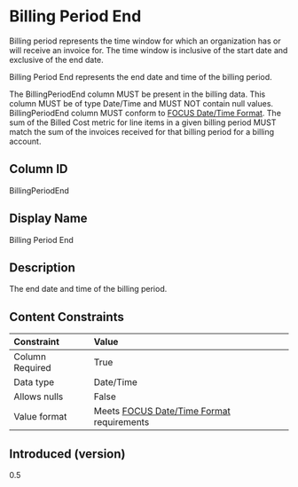 # Billing Period End

Billing period represents the time window for which an organization has or will receive an invoice for. The time window is inclusive of the start date and exclusive of the end date.

Billing Period End represents the end date and time of the billing period.

The BillingPeriodEnd column MUST be present in the billing data. This column MUST be of type Date/Time and MUST NOT contain null values. BillingPeriodEnd column MUST conform to [FOCUS Date/Time Format](../attributes/datetime_format.md). The sum of the Billed Cost metric for line items in a given billing period MUST match the sum of the invoices received for that billing period for a billing account.

## Column ID

BillingPeriodEnd

## Display Name

Billing Period End

## Description

The end date and time of the billing period.

## Content Constraints

| Constraint      | Value                                                         |
|:----------------|:--------------------------------------------------------------|
| Column Required | True                                                          |
| Data type       | Date/Time                                                     |
| Allows nulls    | False                                                         |
| Value format    | Meets [FOCUS Date/Time Format](../attributes/datetime_format.md) requirements |

## Introduced (version)

0.5
